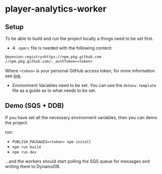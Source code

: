 # player-analytics-worker

## Setup

To be able to build and run the project locally a things need to be set first.

- A `.npmrc` file is needed with the following content:

``` txt
@eyevinn:registry=https://npm.pkg.github.com
//npm.pkg.github.com/:_authToken=<token>
```

Where `<token>` is your personal GitHub access token, for more information see [link](https://docs.github.com/en/packages/working-with-a-github-packages-registry/working-with-the-npm-registry#authenticating-with-a-personal-access-token).

- Environment Variables need to be set. You can use the `dotenv.template` file as a guide as to what needs to be set.

## Demo (SQS + DDB)

If you have set all the necessary environment variables, then you can demo the project.

run:

- `PUBLISH_PACKAGES=<token> npm install`
- `npm run build`
- `npm run dev`

...and the workers should start polling the SQS queue for messages and writing them to DynamoDB.
